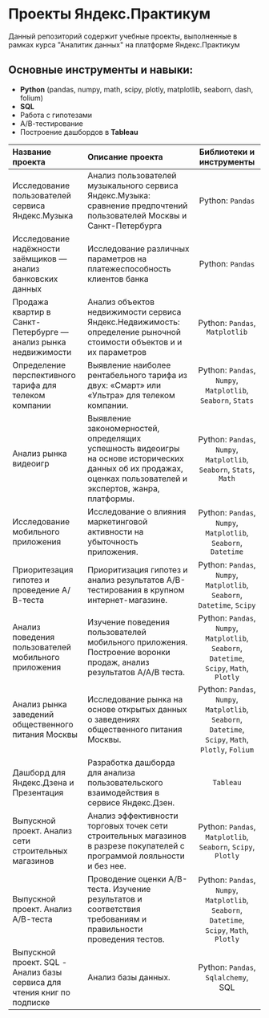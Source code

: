 # Проекты Яндекс.Практикум
Данный репозиторий содержит учебные проекты, выполненные в рамках курса "Аналитик данных" на платформе Яндекс.Практикум
## Основные инструменты и навыки:
- **Python** (pandas, numpy, math, scipy, plotly, matplotlib, seaborn, dash, folium)
- **SQL**
- Работа с гипотезами 
- А/В-тестирование
- Построение дашбордов в **Tableau**


| Название проекта | Описание проекта | Библиотеки и инструменты |
|:-----------------|:-----------------|:-----------------------:|
| Исследование пользователей сервиса Яндекс.Музыка | Анализ пользователей музыкального сервиса Яндекс.Музыка: сравнение предпочтений пользователей Москвы и Санкт-Петербурга | Python: `Pandas` |
| Исследование надёжности заёмщиков — анализ банковских данных | Исследование различных параметров на платежеспособность клиентов банка | Python: `Pandas` |
| Продажа квартир в Санкт-Петербурге — анализ рынка недвижимости | Анализ объектов недвижимости сервиса Яндекс.Недвижимость: определение рыночной стоимости объектов и и их параметров | Python: `Pandas`, `Matplotlib` |
| Определение перспективного тарифа для телеком компании | Выявление наиболее рентабельного тарифа из двух: «Смарт» или «Ультра» для телеком компании. | Python: `Pandas`, `Numpy`, `Matplotlib`, `Seaborn`, `Stats` |
| Анализ рынка видеоигр | Выявление закономерностей, определящих успешность видеоигры на основе исторических данных об их продажах, оценках пользователей и экспертов, жанра, платформы. | Python: `Pandas`, `Numpy`, `Matplotlib`, `Seaborn`, `Stats`, `Math` |
| Исследование мобильного приложения | Исследование о влияния маркетинговой активности на убыточность приложения. | Python: `Pandas`, `Numpy`, `Matplotlib`, `Seaborn`, `Datetime` |
| Приоритезация гипотез и проведение А/В-теста | Приоритизация гипотез и анализ результатов A/B-тестирования в крупном интернет-магазине. | Python: `Pandas`, `Numpy`, `Matplotlib`, `Seaborn`, `Datetime`, `Scipy` |
| Анализ поведения пользователей мобильного приложения | Изучение поведения пользователей мобильного приложения. Построение воронки продаж, анализ результатов A/A/B теста. | Python: `Pandas`, `Numpy`, `Matplotlib`, `Seaborn`, `Datetime`, `Scipy`, `Math`, `Plotly` |
| Анализ рынка заведений общественного питания Москвы | Исследование рынка на основе открытых данных о заведениях общественного питания Москвы. | Python: `Pandas`, `Numpy`, `Matplotlib`, `Seaborn`, `Datetime`, `Scipy`, `Math`, `Plotly`, `Folium` |
| Дашборд для Яндекс.Дзена и Презентация | Разработка дашборда для анализа пользовательского взаимодействия в сервисе Яндекс.Дзен. | `Tableau` |
| Выпускной проект. Анализ сети строительных магазинов | Анализ эффективности торговых точек сети строительных магазинов в разрезе покупателей с программой лояльности и без нее. | Python: `Pandas`, `Matplotlib`, `Seaborn`, `Scipy`, `Plotly` |
| Выпускной проект. Анализ А/В-теста | Проводение оценки A/B-теста. Изучение результатов и соответствия требованиям и правильности проведения тестов. | Python: `Pandas`, `Numpy`, `Matplotlib`, `Seaborn`, `Datetime`, `Scipy`, `Math`, `Plotly` |
| Выпускной проект. SQL - Анализ базы сервиса для чтения книг по подписке | Анализ базы данных. | Python: `Pandas`, `Sqlalchemy`, SQL |
